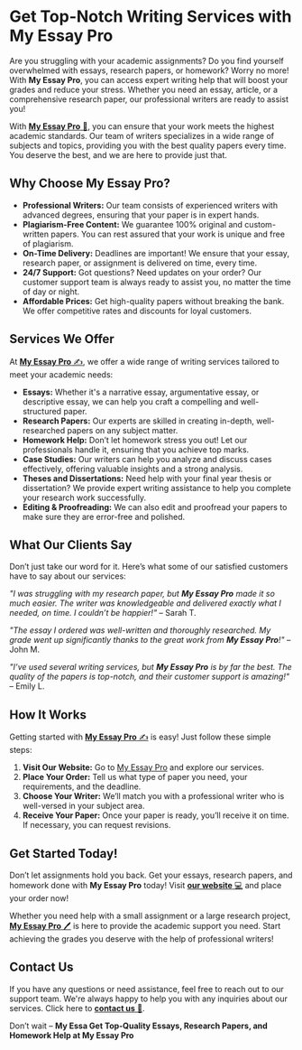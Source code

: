 <h1>Get Top-Notch Writing Services with My Essay Pro</h1>

<p>Are you struggling with your academic assignments? Do you find yourself overwhelmed with essays, research papers, or homework? Worry no more! With <strong>My Essay Pro</strong>, you can access expert writing help that will boost your grades and reduce your stress. Whether you need an essay, article, or a comprehensive research paper, our professional writers are ready to assist you!</p>

<p>With <a href="https://tinyurl.com/topessay?keyword=my+essay+pro" target="_blank"><strong>My Essay Pro</strong> 📝</a>, you can ensure that your work meets the highest academic standards. Our team of writers specializes in a wide range of subjects and topics, providing you with the best quality papers every time. You deserve the best, and we are here to provide just that.</p>

<h2>Why Choose My Essay Pro?</h2>
<ul>
    <li><strong>Professional Writers:</strong> Our team consists of experienced writers with advanced degrees, ensuring that your paper is in expert hands.</li>
    <li><strong>Plagiarism-Free Content:</strong> We guarantee 100% original and custom-written papers. You can rest assured that your work is unique and free of plagiarism.</li>
    <li><strong>On-Time Delivery:</strong> Deadlines are important! We ensure that your essay, research paper, or assignment is delivered on time, every time.</li>
    <li><strong>24/7 Support:</strong> Got questions? Need updates on your order? Our customer support team is always ready to assist you, no matter the time of day or night.</li>
    <li><strong>Affordable Prices:</strong> Get high-quality papers without breaking the bank. We offer competitive rates and discounts for loyal customers.</li>
</ul>

<h2>Services We Offer</h2>
<p>At <a href="https://tinyurl.com/topessay?keyword=my+essay+pro" target="_blank"><strong>My Essay Pro</strong> ✍️</a>, we offer a wide range of writing services tailored to meet your academic needs:</p>
<ul>
    <li><strong>Essays:</strong> Whether it's a narrative essay, argumentative essay, or descriptive essay, we can help you craft a compelling and well-structured paper.</li>
    <li><strong>Research Papers:</strong> Our experts are skilled in creating in-depth, well-researched papers on any subject matter.</li>
    <li><strong>Homework Help:</strong> Don’t let homework stress you out! Let our professionals handle it, ensuring that you achieve top marks.</li>
    <li><strong>Case Studies:</strong> Our writers can help you analyze and discuss cases effectively, offering valuable insights and a strong analysis.</li>
    <li><strong>Theses and Dissertations:</strong> Need help with your final year thesis or dissertation? We provide expert writing assistance to help you complete your research work successfully.</li>
    <li><strong>Editing & Proofreading:</strong> We can also edit and proofread your papers to make sure they are error-free and polished.</li>
</ul>

<h2>What Our Clients Say</h2>
<p>Don’t just take our word for it. Here’s what some of our satisfied customers have to say about our services:</p>

<p><em>"I was struggling with my research paper, but <strong>My Essay Pro</strong> made it so much easier. The writer was knowledgeable and delivered exactly what I needed, on time. I couldn’t be happier!"</em> – Sarah T.</p>

<p><em>"The essay I ordered was well-written and thoroughly researched. My grade went up significantly thanks to the great work from <strong>My Essay Pro</strong>!"</em> – John M.</p>

<p><em>"I’ve used several writing services, but <strong>My Essay Pro</strong> is by far the best. The quality of the papers is top-notch, and their customer support is amazing!"</em> – Emily L.</p>

<h2>How It Works</h2>
<p>Getting started with <a href="https://tinyurl.com/topessay?keyword=my+essay+pro" target="_blank"><strong>My Essay Pro</strong> ✍️</a> is easy! Just follow these simple steps:</p>
<ol>
    <li><strong>Visit Our Website:</strong> Go to <a href="https://tinyurl.com/topessay?keyword=my+essay+pro" target="_blank">My Essay Pro</a> and explore our services.</li>
    <li><strong>Place Your Order:</strong> Tell us what type of paper you need, your requirements, and the deadline.</li>
    <li><strong>Choose Your Writer:</strong> We’ll match you with a professional writer who is well-versed in your subject area.</li>
    <li><strong>Receive Your Paper:</strong> Once your paper is ready, you’ll receive it on time. If necessary, you can request revisions.</li>
</ol>

<h2>Get Started Today!</h2>
<p>Don’t let assignments hold you back. Get your essays, research papers, and homework done with <strong>My Essay Pro</strong> today! Visit <a href="https://tinyurl.com/topessay?keyword=my+essay+pro" target="_blank"><strong>our website</strong> 💻</a> and place your order now!</p>

<p>Whether you need help with a small assignment or a large research project, <a href="https://tinyurl.com/topessay?keyword=my+essay+pro" target="_blank"><strong>My Essay Pro</strong> 🖊️</a> is here to provide the academic support you need. Start achieving the grades you deserve with the help of professional writers!</p>

<h2>Contact Us</h2>
<p>If you have any questions or need assistance, feel free to reach out to our support team. We're always happy to help you with any inquiries about our services. Click here to <a href="https://tinyurl.com/topessay?keyword=my+essay+pro" target="_blank"><strong>contact us</strong> 📩</a>.</p>

<p>Don’t wait – <strong>My Essa
Get Top-Quality Essays, Research Papers, and Homework Help at My Essay Pro
